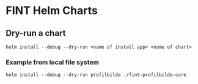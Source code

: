 # FINT Helm Charts

## Dry-run a chart
`helm install --debug --dry-run <name of install app> <name of chart>`

### Example from local file system
`helm install --debug --dry-run profilbilde ./fint-profilbilde-core`